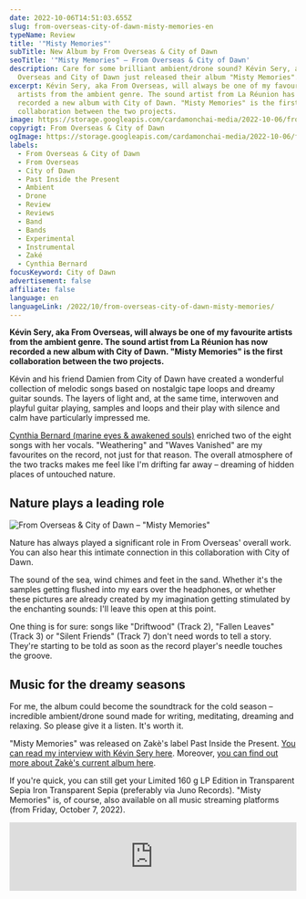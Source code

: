 ```yaml
---
date: 2022-10-06T14:51:03.655Z
slug: from-overseas-city-of-dawn-misty-memories-en
typeName: Review
title: '"Misty Memories"'
subTitle: New Album by From Overseas & City of Dawn
seoTitle: '"Misty Memories" – From Overseas & City of Dawn'
description: Care for some brilliant ambient/drone sound? Kévin Sery, aka From
  Overseas and City of Dawn just released their album "Misty Memories".
excerpt: Kévin Sery, aka From Overseas, will always be one of my favourite
  artists from the ambient genre. The sound artist from La Réunion has now
  recorded a new album with City of Dawn. "Misty Memories" is the first
  collaboration between the two projects.
image: https://storage.googleapis.com/cardamonchai-media/2022-10-06/from-overseas-city-of-dawn-misty-memories-jpg-imagine-f8f8f8_f5f2e9_1024_768/640.webp
copyrigt: From Overseas & City of Dawn
ogImage: https://storage.googleapis.com/cardamonchai-media/2022-10-06/from-overseas-city-of-dawn-misty-memories-fb-jpeg-imagine-f8f8f8_dedbd4_1200_628/640.webp
labels:
  - From Overseas & City of Dawn
  - From Overseas
  - City of Dawn
  - Past Inside the Present
  - Ambient
  - Drone
  - Review
  - Reviews
  - Band
  - Bands
  - Experimental
  - Instrumental
  - Zaké
  - Cynthia Bernard
focusKeyword: City of Dawn
advertisement: false
affiliate: false
language: en
languageLink: /2022/10/from-overseas-city-of-dawn-misty-memories/
---
```

**Kévin Sery, aka From Overseas, will always be one of my favourite artists from the ambient genre. The sound artist from La Réunion has now recorded a new album with City of Dawn. "Misty Memories" is the first collaboration between the two projects.**

Kévin and his friend Damien from City of Dawn have created a wonderful collection of melodic songs based on nostalgic tape loops and dreamy guitar sounds. The layers of light and, at the same time, interwoven and playful guitar playing, samples and loops and their play with silence and calm have particularly impressed me.

[Cynthia Bernard (marine eyes & awakened souls)](/2021/10/awakened-souls-en/) enriched two of the eight songs with her vocals. "Weathering" and "Waves Vanished" are my favourites on the record, not just for that reason. The overall atmosphere of the two tracks makes me feel like I'm drifting far away – dreaming of hidden places of untouched nature.

## Nature plays a leading role

![From Overseas & City of Dawn – "Misty Memories"](https://storage.googleapis.com/cardamonchai-media/2022-10-06/from-overseas-city-of-dawn-misty-memories-vinyl-jpg-imagine-f8f8f8_d6d4cf_1024_768/640.webp "From Overseas & City of Dawn – \"Misty Memories\"")

Nature has always played a significant role in From Overseas' overall work. You can also hear this intimate connection in this collaboration with City of Dawn.

The sound of the sea, wind chimes and feet in the sand. Whether it's the samples getting flushed into my ears over the headphones, or whether these pictures are already created by my imagination getting stimulated by the enchanting sounds:  I'll leave this open at this point.

One thing is for sure: songs like "Driftwood" (Track 2), "Fallen Leaves" (Track 3) or "Silent Friends" (Track 7) don't need words to tell a story. They're starting to be told as soon as the record player's needle touches the groove.

## Music for the dreamy seasons

For me, the album could become the soundtrack for the cold season – incredible ambient/drone sound made for writing, meditating, dreaming and relaxing. So please give it a listen. It's worth it.

"Misty Memories" was released on Zakè's label Past Inside the Present. [You can read my interview with Kévin Sery here](/2020/04/from-overseas-interview-en). Moreover, [you can find out more about Zakè's current album here](/2022/05/zake-sound-space-variations-en/).

If you're quick, you can still get your Limited 160 g LP Edition in Transparent Sepia Iron Transparent Sepia (preferably via Juno Records). "Misty Memories" is, of course, also available on all music streaming platforms (from Friday, October 7, 2022).

<iframe style="border: 0; width: 100%; height: 120px;" src="https://bandcamp.com/EmbeddedPlayer/album=3268796922/size=large/bgcol=ffffff/linkcol=5c9b72/tracklist=false/artwork=small/transparent=true/" seamless><a href="https://pitp.bandcamp.com/album/misty-memories">Misty Memories by From Overseas &amp; City of Dawn</a></iframe>

